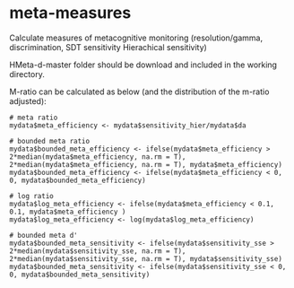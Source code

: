 # meta-measures
Calculate measures of metacognitive monitoring (resolution/gamma, discrimination, SDT sensitivity Hierachical sensitivity)

HMeta-d-master folder should be download and included in the working directory.

M-ratio can be calculated as below (and the distribution of the m-ratio adjusted):

```
# meta ratio
mydata$meta_efficiency <- mydata$sensitivity_hier/mydata$da

# bounded meta ratio
mydata$bounded_meta_efficiency <- ifelse(mydata$meta_efficiency > 2*median(mydata$meta_efficiency, na.rm = T), 2*median(mydata$meta_efficiency, na.rm = T), mydata$meta_efficiency)
mydata$bounded_meta_efficiency <- ifelse(mydata$meta_efficiency < 0, 0, mydata$bounded_meta_efficiency)

# log ratio
mydata$log_meta_efficiency <- ifelse(mydata$meta_efficiency < 0.1, 0.1, mydata$meta_efficiency )
mydata$log_meta_efficiency <- log(mydata$log_meta_efficiency)

# bounded meta d'
mydata$bounded_meta_sensitivity <- ifelse(mydata$sensitivity_sse > 2*median(mydata$sensitivity_sse, na.rm = T), 2*median(mydata$sensitivity_sse, na.rm = T), mydata$sensitivity_sse)
mydata$bounded_meta_sensitivity <- ifelse(mydata$sensitivity_sse < 0, 0, mydata$bounded_meta_sensitivity)
```
